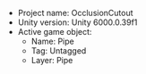 <!-- UNITY CODE ASSIST INSTRUCTIONS START -->
- Project name: OcclusionCutout
- Unity version: Unity 6000.0.39f1
- Active game object:
  - Name: Pipe
  - Tag: Untagged
  - Layer: Pipe
<!-- UNITY CODE ASSIST INSTRUCTIONS END -->